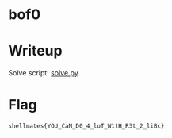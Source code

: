 # bof0

# Writeup

Solve script: [solve.py](./solve.py)

# Flag

`shellmates{YOU_CaN_D0_4_loT_W1tH_R3t_2_liBc}`